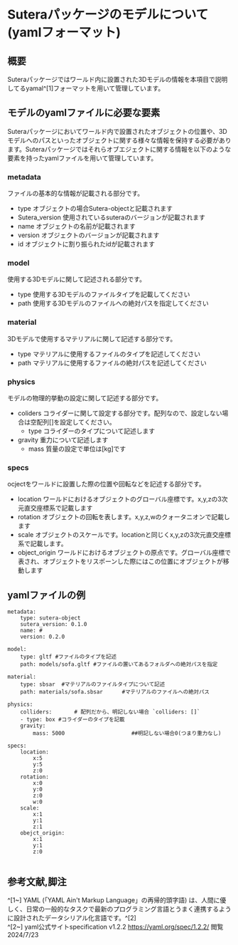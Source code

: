 # Suteraパッケージのモデルについて(yamlフォーマット)

## 概要
Suteraパッケージではワールド内に設置された3Dモデルの情報を本項目で説明してるyamal^[1]フォーマットを用いて管理しています。

## モデルのyamlファイルに必要な要素
Suteraパッケージにおいてワールド内で設置されたオブジェクトの位置や、3Dモデルへのパスといったオブジェクトに関する様々な情報を保持する必要があります。Suteraパッケージではそれらオブエジェクトに関する情報を以下のような要素を持ったyamlファイルを用いて管理しています。

### metadata
ファイルの基本的な情報が記載される部分です。
- type オブジェクトの場合Sutera-objectと記載されます
- Sutera_version 使用されているsuteraのバージョンが記載されます
- name オブジェクトの名前が記載されます
- version オブジェクトのバージョンが記載されます
- id オブジェクトに割り振られたidが記載されます

### model
使用する3Dモデルに関して記述される部分です。
- type 使用する3Dモデルのファイルタイプを記載してください
- path 使用する3Dモデルのファイルへの絶対パスを指定してください

### material
3Dモデルで使用するマテリアルに関して記述する部分です。
- type マテリアルに使用するファイルのタイプを記述してください
- path マテリアルに使用するファイルの絶対パスを記述してください

### physics
モデルの物理的挙動の設定に関して記述する部分です。
- coliders
コライダーに関して設定する部分です。配列なので、設定しない場合は空配列[]を設定してください。
  - type コライダーのタイプについて記述します
- gravity 重力について記述します
  - mass 質量の設定で単位は[kg]です

### specs
ocjectをワールドに設置した際の位置や回転などを記述する部分です。
- location ワールドにおけるオブジェクトのグローバル座標です。x,y,zの3次元直交座標系で記載します
- rotation オブジェクトの回転を表します。x,y,z,wのクォータニオンで記載します
- scale オブジェクトのスケールです。locationと同じくx,y,zの3次元直交座標系で記載します。
- object_origin ワールドにおけるオブジェクトの原点です。グローバル座標で表され、オブジェクトをリスポーンした際にはこの位置にオブジェクトが移動します
## yamlファイルの例
```
metadata:
    type: sutera-object 
    sutera_version: 0.1.0
    name: #
    version: 0.2.0  

model:     
    type: gltf #ファイルのタイプを記述
    path: models/sofa.gltf #ファイルの置いてあるフォルダへの絶対パスを指定

material: 
    type: sbsar  #マテリアルのファイルタイプについて記述
    path: materials/sofa.sbsar      #マテリアルのファイルへの絶対パス

physics:
    colliders:       # 配列だから、明記しない場合 `colliders: []`
    - type: box #コライダーのタイプを記載
    gravity:
        mass: 5000                     ##明記しない場合0(つまり重力なし)

specs:
    location:
        x:5
        y:5
        z:0
    rotation:
        x:0
        y:0
        z:0
        w:0
    scale:
        x:1
        y:1
        z:1
    obejct_origin:
        x:1
        y:1
        z:0
    

```

## 参考文献,脚注
^[1~] YAML (「YAML Ain't Markup Language」の再帰的頭字語) は、人間に優しく、日常の一般的なタスクで最新のプログラミング言語とうまく連携するように設計されたデータシリアル化言語です。^[2]  
^[2~] yaml公式サイトspecification v1.2.2 https://yaml.org/spec/1.2.2/ 閲覧2024/7/23